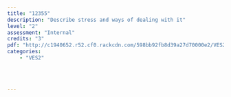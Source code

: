 ```yaml
---
title: "12355"
description: "Describe stress and ways of dealing with it"
level: "2"
assessment: "Internal"
credits: "3"
pdf: "http://c1940652.r52.cf0.rackcdn.com/598bb92fb8d39a27d70000e2/VES2-12355.pdf"
categories:
    - "VES2"
    
    
    
    
---
```

